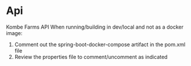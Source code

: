 # Api
 Kombe Farms API
 When running/building in dev/local and not as a docker image:
 1. Comment out the spring-boot-docker-compose artifact in the pom.xml file
 2. Review the properties file to comment/uncomment as indicated
